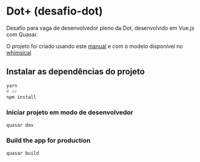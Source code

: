 # Dot+ (desafio-dot)

Desafio para vaga de desenvolvedor pleno da Dot, desenvolvido em Vue.js com Quasar.

O projeto foi criado usando este [manual](https://docs.google.com/document/d/1wWpOWGemXg8RQeHmSnCntfZarL1mPnIsopq-djO6oZo/edit) e com o modelo disponível no [whimsical](https://whimsical.com/prototipo-prova-dot-front-end-pleno-7bF8gFqUvTpoENiGgUXkyw)

## Instalar as dependências do projeto

```bash
yarn
# or
npm install
```

### Iniciar projeto em modo de desenvolvedor

```bash
quasar dev
```

### Build the app for production

```bash
quasar build
```
